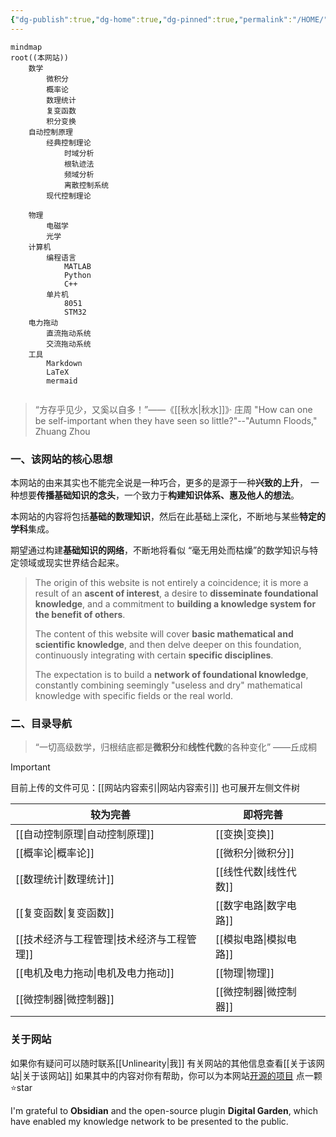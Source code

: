 ```yaml
---
{"dg-publish":true,"dg-home":true,"dg-pinned":true,"permalink":"/HOME/","pinned":true,"tags":["gardenEntry"],"dgPassFrontmatter":true,"noteIcon":"","created":"2024-05-21T15:20:27.767+08:00","updated":"2024-08-15T17:18:27.040+08:00"}
---
```



```mermaid
mindmap
root((本网站))
	数学
		微积分
		概率论
		数理统计
		复变函数
		积分变换
	自动控制原理
		经典控制理论
		    时域分析
		    根轨迹法
		    频域分析
		    离散控制系统
		现代控制理论
			
	物理
		电磁学
		光学
	计算机
		编程语言
			MATLAB
			Python
			C++
		单片机
		    8051
		    STM32
	电力拖动
		直流拖动系统
		交流拖动系统
	工具
		Markdown
		LaTeX
		mermaid
		
```


>“方存乎见少，又奚以自多！”——《[[秋水\|秋水]]》· 庄周
>"How can one be self-important when they have seen so little?"--"Autumn Floods," Zhuang Zhou

### 一、该网站的核心思想
本网站的由来其实也不能完全说是一种巧合，更多的是源于一种**兴致的上升**，
一种想要**传播基础知识的念头**，一个致力于**构建知识体系、惠及他人的想法**。

本网站的内容将包括**基础的数理知识**，然后在此基础上深化，不断地与某些**特定的学科**集成。

期望通过构建**基础知识的网络**，不断地将看似 “毫无用处而枯燥”的数学知识与特定领域或现实世界结合起来。

>The origin of this website is not entirely a coincidence; it is more a result of an **ascent of interest**, a desire to **disseminate foundational knowledge**, and a commitment to **building a knowledge system for the benefit of others**.
>
>The content of this website will cover **basic mathematical and scientific knowledge**, and then delve deeper on this foundation, continuously integrating with certain **specific disciplines**.
>
>The expectation is to build a **network of foundational knowledge**, constantly combining seemingly "useless and dry" mathematical knowledge with specific fields or the real world.

### 二、目录导航
>“一切高级数学，归根结底都是**微积分**和**线性代数**的各种变化”
>——丘成桐

>[!important] 
> 目前上传的文件可见：[[网站内容索引\|网站内容索引]]
> 也可展开左侧文件树

| 较为完善          | 即将完善      |     |
| ------------- | --------- | --- |
| [[自动控制原理\|自动控制原理]]    | [[变换\|变换]]    |     |
| [[概率论\|概率论]]       | [[微积分\|微积分]]   |     |
| [[数理统计\|数理统计]]      | [[线性代数\|线性代数]]  |     |
| [[复变函数\|复变函数]]      | [[数字电路\|数字电路]]  |     |
| [[技术经济与工程管理\|技术经济与工程管理]] | [[模拟电路\|模拟电路]]  |     |
| [[电机及电力拖动\|电机及电力拖动]]   | [[物理\|物理]]    |     |
| [[微控制器\|微控制器]]      | [[微控制器\|微控制器]]  |     |



### 关于网站
如果你有疑问可以随时联系[[Unlinearity\|我]]
有关网站的其他信息查看[[关于该网站\|关于该网站]]
如果其中的内容对你有帮助，你可以为本网站[开源的项目](https://github.com/UNLINEARITY/Learn-for-Everything) 点一颗⭐star

I'm grateful to **Obsidian** and the open-source plugin **Digital Garden**, which have enabled my knowledge network to be presented to the public.

